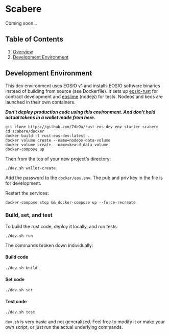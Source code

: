 # Scabere

Coming soon...

## Table of Contents

1. [Overview](#overview)
2. [Development Environment](#development-environment)

## Development Environment
This dev environment uses EOSIO v1 and installs EOSIO software binaries instead of building from source (see Dockerfile). It sets up [eosio-rust](https://github.com/sagan-software/eosio-rust) for contract development and [eoslime](https://github.com/LimeChain/eoslime) (nodejs) for tests. Nodeos and keos are launched in their own containers.

***Don't deploy production code using this environment. And don't hold actual tokens in a wallet made from here.***

```
git clone https://github.com/7db9a/rust-eos-dev-env-starter scabere
cd scabere/docker
docker build -t rust-eos-dev:latest .
docker volume create --name=nodeos-data-volume
docker volume create --name=keosd-data-volume
docker-compose up
```

Then from the top of your new project's directory:

`./dev.sh wallet-create`

Add the password to the `docker/eos.env`. The pub and priv key in the file is for development.

Restart the services:

`docker-compose stop && docker-compose up --force-recreate`


### Build, set, and test

To build the rust code, deploy it locally, and run tests:

`./dev.sh run`

The commands broken down individually:

#### Build code

`./dev.sh build`

#### Set code

`./dev.sh set`

#### Test code

`./dev.sh test`

`dev.sh` is very basic and not generalized. Feel free to modify it or make your own script, or just run the actual underlying commands.
